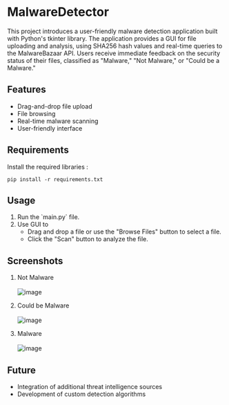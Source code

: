 # MalwareDetector

This project introduces a user-friendly malware detection application built with Python's tkinter library. The application provides a GUI for file uploading and analysis, using SHA256 hash values and real-time queries to the MalwareBazaar API. Users receive immediate feedback on the security status of their files, classified as "Malware," "Not Malware," or "Could be a Malware."


## Features

- Drag-and-drop file upload
- File browsing
- Real-time malware scanning
- User-friendly interface


## Requirements

Install the required libraries :
```
pip install -r requirements.txt
```

## Usage

<ol>
  <li>Run the `main.py` file.</li>
  <li>Use GUI to
    <ul>
      <li>Drag and drop a file or use the "Browse Files" button to select a file.</li>
      <li>Click the "Scan" button to analyze the file.</li>
    </ul>
  </li>
</ol>	

## Screenshots

1. Not Malware <br /><br />
![image](https://github.com/user-attachments/assets/50551ae4-9d1c-4106-b2ac-e75a234c9a30)

2. Could be Malware <br /><br />
![image](https://github.com/user-attachments/assets/dcc4d943-e698-48a4-b9ad-4d9ffda2b9e2)

3. Malware <br /><br />
![image](https://github.com/user-attachments/assets/c47611d1-3841-4718-b790-34526ccb3417)


## Future 
  - Integration of additional threat intelligence sources
  - Development of custom detection algorithms
